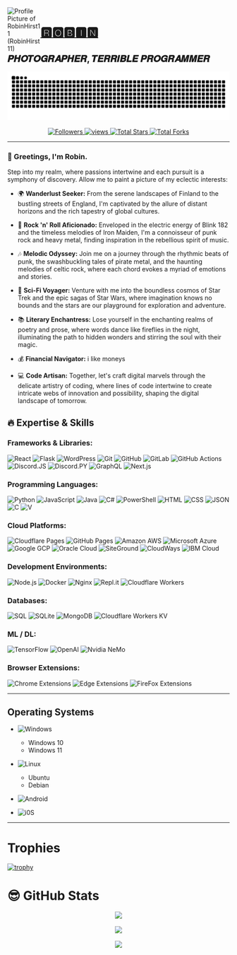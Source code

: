 <a title="RobinHirst11" href="https://github.com/RobinHirst11" style="text-decoration: none;">
    <img src="https://avatars.githubusercontent.com/u/147210082?v=4" width="75" alt="Profile Picture of RobinHirst11 (RobinHirst11)" align="left">
</a>

# [🆁🅾🅱🅸🅽](https://github.com/RobinHirst11)
## 𝑷𝑯𝑶𝑻𝑶𝑮𝑹𝑨𝑷𝑯𝑬𝑹, 𝑻𝑬𝑹𝑹𝑰𝑩𝑳𝑬 𝑷𝑹𝑶𝑮𝑹𝑨𝑴𝑴𝑬𝑹

![GitHub Snake Contribution Grid Animation](https://raw.githubusercontent.com/RobinHirst11/RobinHirst11/output/github-contribution-grid-snake-dark.svg)

<p align="center">
  <a href="https://github.com/RobinHirst11?tab=followers">
    <img alt="Followers" title="Follow me on Github" src="https://custom-icon-badges.herokuapp.com/github/followers/RobinHirst11?color=236ad3&labelColor=1155ba&style=flat-square&label=Follow&logo=person-add&logoColor=white&v=42"/>
  </a>
  <a href="https://github.com/RobinHirst11/Simple-View-Counter">
    <img alt="views" title="GitHub profile views" src="https://komarev.com/ghpvc/?username=RobinHirst11&style=flat-square&color=lightgrey"/>
  </a>
  <a href="https://github.com/RobinHirst11?tab=repositories&sort=stargazers">
    <img alt="Total Stars" title="Total Stars on GitHub" src="https://custom-icon-badges.herokuapp.com/badge/dynamic/json?logo=star&host=formatted-dynamic-badges.herokuapp.com&formatter=metric&style=flat-square&label=Stars&color=55960c&labelColor=488207&query=$.stars&url=https://api.github-star-counter.workers.dev/user/RobinHirst11&v=42"/>
  </a>
  <a href="https://github.com/RobinHirst11?tab=repositories&sort=stargazers">
    <img alt="Total Forks" title="Total Forks on GitHub" src="https://custom-icon-badges.herokuapp.com/badge/dynamic/json?logo=fork&host=formatted-dynamic-badges.herokuapp.com&formatter=metric&style=flat-square&color=ff0013&labelColor=ae1206&label=Forks&query=$.forks&url=https://api.github-star-counter.workers.dev/user/RobinHirst11&v=42"/>
  </a>
</p>

---

### 👋 Greetings, I'm Robin.

Step into my realm, where passions intertwine and each pursuit is a symphony of discovery. Allow me to paint a picture of my eclectic interests:

- 🌍 **Wanderlust Seeker:** From the serene landscapes of Finland to the bustling streets of England, I'm captivated by the allure of distant horizons and the rich tapestry of global cultures.

- 🎸 **Rock 'n' Roll Aficionado:** Enveloped in the electric energy of Blink 182 and the timeless melodies of Iron Maiden, I'm a connoisseur of punk rock and heavy metal, finding inspiration in the rebellious spirit of music.

- 🎶 **Melodic Odyssey:** Join me on a journey through the rhythmic beats of punk, the swashbuckling tales of pirate metal, and the haunting melodies of celtic rock, where each chord evokes a myriad of emotions and stories.

- 🌌 **Sci-Fi Voyager:** Venture with me into the boundless cosmos of Star Trek and the epic sagas of Star Wars, where imagination knows no bounds and the stars are our playground for exploration and adventure.

- 📚 **Literary Enchantress:** Lose yourself in the enchanting realms of poetry and prose, where words dance like fireflies in the night, illuminating the path to hidden wonders and stirring the soul with their magic.

- 💰 **Financial Navigator:** i like moneys

- 💻 **Code Artisan:** Together, let's craft digital marvels through the delicate artistry of coding, where lines of code intertwine to create intricate webs of innovation and possibility, shaping the digital landscape of tomorrow.

## 🔥 Expertise & Skills

### Frameworks & Libraries:
![React](https://img.shields.io/badge/React-%2320232a.svg?style=flat-square&logo=react&logoColor=%2361DAFB)
![Flask](https://img.shields.io/badge/Flask-000000.svg?style=flat-square&logo=Flask&logoColor=white)
![WordPress](https://img.shields.io/badge/WordPress-21759B.svg?style=flat-square&logo=WordPress&logoColor=white)
![Git](https://img.shields.io/badge/Git-black?style=flat-square&logo=git&logoColor=white)
![GitHub](https://img.shields.io/badge/GitHub-black?style=flat-square&logo=github&logoColor=white)
![GitLab](https://img.shields.io/badge/Gitlab-black?style=flat-square&logo=gitlab&logoColor=white)
![GitHub Actions](https://img.shields.io/badge/GitHub_Actions-black?style=flat-square&logo=github-actions&logoColor=white)
![Discord.JS](https://img.shields.io/badge/Discord.js-black?style=flat-square&logo=discord&logoColor=white)
![Discord.PY](https://img.shields.io/badge/Discord.py-black?style=flat-square&logo=discord&logoColor=white)
![GraphQL](https://img.shields.io/badge/GraphQL-black?style=flat-square&logo=graphql&logoColor=E10098)
![Next.js](https://img.shields.io/badge/Next.js-black?style=flat-square&logo=next.js&logoColor=white)

### Programming Languages:
![Python](https://img.shields.io/badge/Python-3670A0?style=flat-square&logo=python&logoColor=ffdd54)
![JavaScript](https://img.shields.io/badge/JavaScript-%23323330.svg?style=flat-square&logo=javascript&logoColor=%23F7DF1E)
![Java](https://img.shields.io/badge/Java-007396.svg?style=flat-square&logo=java&logoColor=white)
![C#](https://img.shields.io/badge/C%23-239120.svg?style=flat-square&logo=C%20Sharp&logoColor=white)
![PowerShell](https://img.shields.io/badge/PowerShell-5391FE.svg?style=flat-square&logo=PowerShell&logoColor=white)
![HTML](https://img.shields.io/badge/HTML5-E34F26.svg?style=flat-square&logo=HTML5&logoColor=white)
![CSS](https://img.shields.io/badge/CSS3-1572B6.svg?style=flat-square&logo=CSS3&logoColor=white)
![JSON](https://img.shields.io/badge/JSON-000000.svg?style=flat-square&logo=JSON&logoColor=white)
![C](https://img.shields.io/badge/C-000.svg?style=flat-square&logo=c%2B%2B&logoColor=white)
![V](https://img.shields.io/badge/V-8)
### Cloud Platforms:
![Cloudflare Pages](https://img.shields.io/badge/Cloudflare%20Pages-F38020.svg?style=flat-square&logo=cloudflare&logoColor=white)
![GitHub Pages](https://img.shields.io/badge/GitHub%20Pages-181717.svg?style=flat-square&logo=github&logoColor=white)
![Amazon AWS](https://img.shields.io/badge/Amazon%20AWS-232F3E.svg?style=flat-square&logo=Amazon%20AWS&logoColor=white)
![Microsoft Azure](https://img.shields.io/badge/Microsoft%20Azure-0078D4.svg?style=flat-square&logo=Microsoft%20Azure&logoColor=white)
![Google GCP](https://img.shields.io/badge/GCP-4285F4.svg?style=flat-square&logo=google&logoColor=EA4335)
![Oracle Cloud](https://img.shields.io/badge/Oracle%20Cloud-c14432.svg?style=flat-square&logo=java&logoColor=white)
![SiteGround](https://img.shields.io/badge/SiteGround-8CC445.svg?style=flat-square&logo=SciPy&logoColor=white)
![CloudWays](https://img.shields.io/badge/Cloudways-2C39BD.svg?style=flat-square&logo=cloudways&logoColor=white)
![IBM Cloud](https://img.shields.io/badge/IBM%20Cloud-1261FE.svg?style=flat-square&logo=IBM%20Cloud&logoColor=white)

### Development Environments:
![Node.js](https://img.shields.io/badge/node.js-6DA55F?style=flat-square&logo=node.js&logoColor=white)
![Docker](https://img.shields.io/badge/Docker-2496ED?style=flat-square&logo=Docker&logoColor=white)
![Nginx](https://img.shields.io/badge/Nginx-009639.svg?style=flat-square&logo=NGINX&logoColor=white)
![Repl.it](https://img.shields.io/badge/Replit-667881.svg?style=flat-square&logo=Replit&logoColor=white)
![Cloudflare Workers](https://img.shields.io/badge/Cloudflare-Workers-F38020.svg?style=flat-square&logo=cloudflare&logoColor=F38020)

### Databases:
![SQL](https://img.shields.io/badge/SQL-4479A1.svg?style=flat-square&logo=MySQL&logoColor=white)
![SQLite](https://img.shields.io/badge/SQLite-%2307405e.svg?style=flat-square&logo=sqlite&logoColor=white)
![MongoDB](https://img.shields.io/badge/MongoDB-%234ea94b.svg?style=flat-square&logo=mongodb&logoColor=white)
![Cloudflare Workers KV](https://img.shields.io/badge/Cloudflare%20Workers-KV-F38020.svg?style=flat-square&logo=cloudflare&logoColor=F38020)

### ML / DL:
![TensorFlow](https://img.shields.io/badge/TensorFlow-%23FF6F00.svg?style=flat-square&logo=TensorFlow&logoColor=white)
![OpenAI](https://img.shields.io/badge/OpenAI-412991.svg?style=flat-square&logo=OpenAI&logoColor=white)
![Nvidia NeMo](https://img.shields.io/badge/Nvidia%20NeMo-76B900.svg?style=flat-square&logo=nvidia&logoColor=white)

### Browser Extensions:
![Chrome Extensions](https://img.shields.io/badge/Chrome-Extensions-red.svg?style=flat-square&logo=Google%20Chrome&logoColor=4285F4)
![Edge Extensions](https://img.shields.io/badge/Edge-Extensions-0076D6.svg?style=flat-square&logo=Internet%20Explorer&logoColor=0076D6)
![FireFox Extensions](https://img.shields.io/badge/Firefox-Extensions-FF7139.svg?style=flat-square&logo=Firefox%20Browser&logoColor=FF7139)

---

## Operating Systems
- ![Windows](https://img.shields.io/badge/Windows-0078D6.svg?style=for-the-badge&logo=Windows%20XP&logoColor=white)
  - Windows 10
  - Windows 11

- ![Linux](https://img.shields.io/badge/Linux-FCC624?style=for-the-badge&logo=linux&logoColor=black)
  - Ubuntu
  - Debian
    
- ![Android](https://img.shields.io/badge/Android-3DDC84?style=for-the-badge&logo=Android&logoColor=white)
- ![i0S](https://img.shields.io/badge/iOS-000000?style=for-the-badge&logo=iOS&logoColor=white)

---

# Trophies

[![trophy](https://github-profile-trophy.vercel.app/?username=RobinHirst11&theme=onedark)](https://github.com/ryo-ma/github-profile-trophy)

# 😎 GitHub Stats

<p align="center">
    <img src="https://github-readme-streak-stats.herokuapp.com/?user=RobinHirst11&hide_border=true&theme=transparent&v=42" />
</p>
<p align="center">
    <img src="https://github-readme-stats.vercel.app/api/top-langs/?username=RobinHirst11&hide_border=true&layout=compact&langs_count=22&theme=transparent&hide=html&v=42" />
</p>
<p align="center">
    <img src="https://github-readme-stats.vercel.app/api?username=RobinHirst11&show_icons=true&show=reviews,discussions_started,discussions_answered,prs_merged,prs_merged_percentage&hide_rank=true&theme=transparent&v=42" />
</p>

